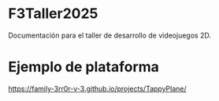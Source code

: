 # F3Taller2025  

Documentación para el taller de desarrollo de videojuegos 2D.  

# Ejemplo de plataforma  
https://family-3rr0r-v-3.github.io/projects/TappyPlane/
